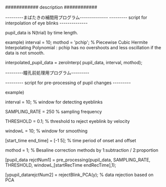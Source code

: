 
############ description ############

---------まばたきの補間用プログラム--------------
--------- script for interpolation of eye blinks --------------

pupil_data is N(trial) by time length.


example)
interval = 10;
mothod = 'pchip'; % Piecewise Cubic Hermite Interpolating Polynomial : pchip has no overshoots and less oscillation if the data is not smooth.

interpolated_pupil_data = zeroInterp( pupil_data, interval, mothod);


---------瞳孔前処理用プログラム---------

--------- script for pre-processing of pupil changes ---------

example)

interval = 10; % window for detecting eyeblinks

SAMPLING_RATE = 250 % sampling frequency

THRESHOLD = 0.1; % threshold to reject eyeblink by velocity 

windowL = 10; % window for smoothing

[start_time end_time] = [-1 5]; % time period of onset and offset

mothod = 1; % Besaline correction methods by 1:subtraction / 2:proportion

[pupil_data rejctNum1] = pre_processing(pupil_data, SAMPLING_RATE, THRESHOLD, windowL,[startRecTime endRecTime],1);

[ypupil_datarejctNum2] = rejectBlink_PCA(y); % data rejection based on PCA
